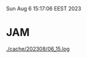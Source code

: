 Sun Aug  6 15:17:06 EEST 2023
# JAM
<a href='./cache/202308/06_15.log'>./cache/202308/06_15.log</a>
